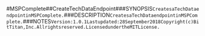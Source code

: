 #MSPComplete##CreateTechDataEndpoint###SYNOPSIS```CreatesaTechDataendpointinMSPComplete.```###DESCRIPTION```CreatesaTechDataendpointinMSPComplete.```###NOTES```Version:1.0.1Lastupdated:28September2018Copyright(c)BitTitan,Inc.Allrightsreserved.LicensedundertheMITLicense.```
